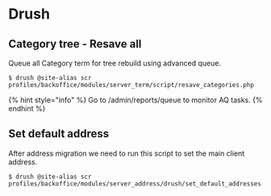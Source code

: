 # Drush

## Category tree - Resave all

Queue all Category term for tree rebuild using advanced queue.

```text
$ drush @site-alias scr profiles/backoffice/modules/server_term/script/resave_categories.php
```

{% hint style="info" %}
Go to /admin/reports/queue to monitor AQ tasks.
{% endhint %}

## Set default address

After address migration we need to run this script to set the main client address.

```text
$ drush @site-alias scr profiles/backoffice/modules/server_address/drush/set_default_addresses.php
```

